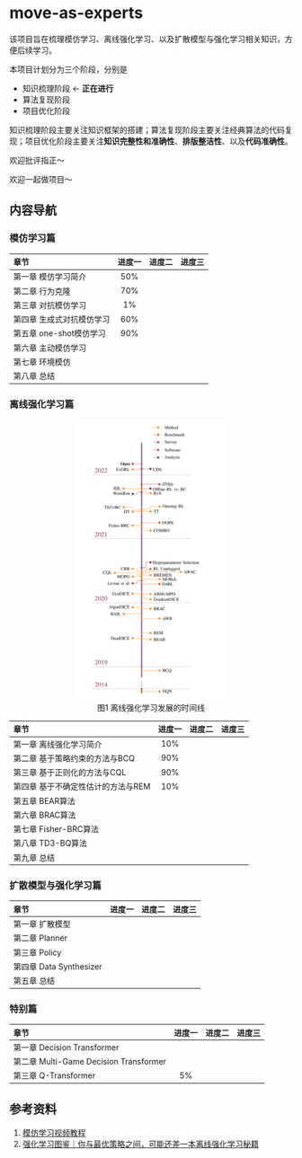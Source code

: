 # move-as-experts
该项目旨在梳理模仿学习、离线强化学习、以及扩散模型与强化学习相关知识，方便后续学习。



本项目计划分为三个阶段，分别是

- 知识梳理阶段 $\leftarrow$ **正在进行**
- 算法复现阶段
- 项目优化阶段

知识梳理阶段主要关注知识框架的搭建；算法复现阶段主要关注经典算法的代码复现；项目优化阶段主要关注**知识完整性和准确性**、**排版整洁性**、以及**代码准确性**。

欢迎批评指正～

欢迎一起做项目～



## 内容导航

### 模仿学习篇

| 章节                      | 进度一 | 进度二 | 进度三 |
| :------------------------ | :----: | ------ | ------ |
| 第一章 模仿学习简介       |  50%   |        |        |
| 第二章 行为克隆           |  70%   |        |        |
| 第三章 对抗模仿学习       |   1%   |        |        |
| 第四章 生成式对抗模仿学习 |  60%   |        |        |
| 第五章 one-shot模仿学习   |  90%   |        |        |
| 第六章 主动模仿学习       |        |        |        |
| 第七章 环境模仿           |        |        |        |
| 第八章 总结               |        |        |        |



### 离线强化学习篇

<div align="center">
  <img src="./img/offline_rl_timeline.png" height=500>
</div>
<div align="center">
  图1 离线强化学习发展的时间线
</div><div></div>


| 章节                               | 进度一 | 进度二 | 进度三 |
| :--------------------------------- | :----: | ------ | ------ |
| 第一章 离线强化学习简介            |  10%   |        |        |
| 第二章 基于策略约束的方法与BCQ     |  90%   |        |        |
| 第三章 基于正则化的方法与CQL       |  90%   |        |        |
| 第四章 基于不确定性估计的方法与REM |  10%   |        |        |
| 第五章 BEAR算法                    |        |        |        |
| 第六章 BRAC算法                    |        |        |        |
| 第七章 Fisher-BRC算法              |        |        |        |
| 第八章 TD3-BQ算法                  |        |        |        |
| 第九章 总结                        |        |        |        |



### 扩散模型与强化学习篇

| 章节                    | 进度一 | 进度二 | 进度三 |
| :---------------------- | :----: | ------ | ------ |
| 第一章 扩散模型         |        |        |        |
| 第二章 Planner          |        |        |        |
| 第三章 Policy           |        |        |        |
| 第四章 Data Synthesizer |        |        |        |
| 第五章 总结             |        |        |        |



### 特别篇

| 章节                                   | 进度一 | 进度二 | 进度三 |
| :------------------------------------- | :----: | ------ | ------ |
| 第一章 Decision Transformer            |        |        |        |
| 第二章 Multi-Game Decision Transformer |        |        |        |
| 第三章 Q-Transformer                   |   5%   |        |        |



## 参考资料

1. [模仿学习视频教程](https://www.bilibili.com/video/BV1RU4y167oA/?spm_id_from=333.999.0.0)
1. [强化学习图鉴｜你与最优策略之间，可能还差一本离线强化学习秘籍](https://mp.weixin.qq.com/s/fO5lACKzJHSov9iHnbxAxQ)

